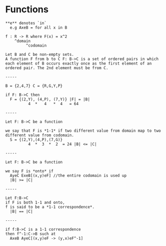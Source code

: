 # Functions

    **e** denotes `in`
      e.g AxeB = for all x in B

    f : R -> R where F(x) = x^2
        ^domain
             ^codomain

    Let B and C be non-empty sets.
    A function F from b to C F: B->C is a set of ordered pairs in which each element of B occurs exactly once as the first element of an ordered pair. The 2nd element must be from C.

    -----

    B = {2,4,7} C = {R,G,Y,P}

    if F: B->C then
      F = {(2,Y), (4,P), (7,Y)} |F| = |B|
              4  *   4   *  4   = 64

    -----

    Let F: B->C be a function

    we say that F is *1-1* if two different value from domain map to two different value from codomain.
      S = {(2,Y),(4,P),(7,G)}
              4  *  3  *  2  = 24 |B| <= |C|

    -----

    Let F: B->C be a function

    we say F is *onto* if
      AyeC ExeB[(x,y)eF] //the entire codomain is used up
      |B| >= |C|

    -----

    Let F:B->C
    if F is both 1-1 and onto,
    f is said to be a *1-1 correspondence*.
      |B| == |C|

    -----

    if f:B->C is a 1-1 correspondence
    then f^-1:C->B such at
      AxeB AyeC[(x,y)eF -> (y,x)eF^-1]

      
